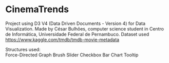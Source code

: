 # CinemaTrends

Project using D3 V4 (Data Driven Documents - Version 4) for Data Visualization. Made by César Bulhões, computer science student in Centro de Informática, Universidade Federal de Pernambuco. Dataset used https://www.kaggle.com/tmdb/tmdb-movie-metadata

Structures used:  
                  Force-Directed Graph 
                  Brush Slider
                  Checkbox
                  Bar Chart
                  Tooltip
